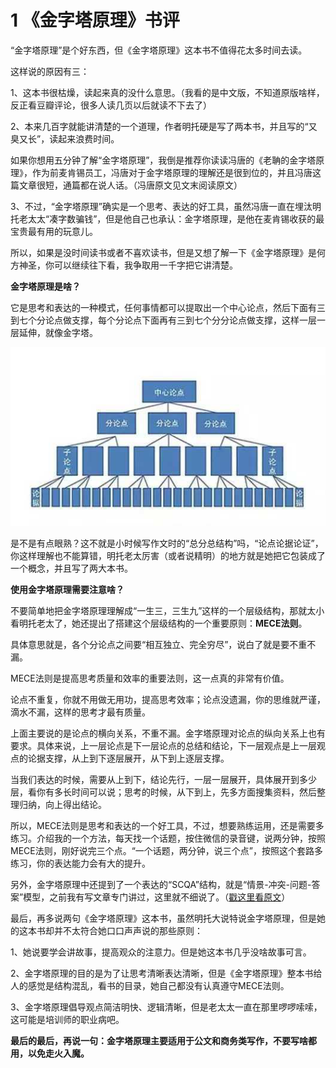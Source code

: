 # 1 《金字塔原理》书评

“金字塔原理”是个好东西，但《金字塔原理》这本书不值得花太多时间去读。

 

这样说的原因有三：

1、这本书很枯燥，读起来真的没什么意思。（我看的是中文版，不知道原版啥样，反正看豆瓣评论，很多人读几页以后就读不下去了）

2、本来几百字就能讲清楚的一个道理，作者明托硬是写了两本书，并且写的“又臭又长”，读起来浪费时间。

如果你想用五分钟了解“金字塔原理”，我倒是推荐你读读冯唐的《老聃的金字塔原理》，作为前麦肯锡员工，冯唐对于金字塔原理的理解还是很到位的，并且冯唐这篇文章很短，通篇都在说人话。（冯唐原文见文末阅读原文）

3、不过，“金字塔原理”确实是一个思考、表达的好工具，虽然冯唐一直在埋汰明托老太太“凑字数骗钱”，但是他自己也承认：金字塔原理，是他在麦肯锡收获的最宝贵最有用的玩意儿。

所以，如果是没时间读书或者不喜欢读书，但是又想了解一下《金字塔原理》是何方神圣，你可以继续往下看，我争取用一千字把它讲清楚。

 

**金字塔原理是啥？**

它是思考和表达的一种模式，任何事情都可以提取出一个中心论点，然后下面有三到七个分论点做支撑，每个分论点下面再有三到七个分分论点做支撑，这样一层一层延伸，就像金字塔。

![img](./static/pyramid.png) 

 

 

是不是有点眼熟？这不就是小时候写作文时的“总分总结构”吗，“论点论据论证”，你这样理解也不能算错，明托老太厉害（或者说精明）的地方就是她把它包装成了一个概念，并且写了两大本书。

 

**使用金字塔原理需要注意啥？**

 

不要简单地把金字塔原理理解成“一生三，三生九”这样的一个层级结构，那就太小看明托老太了，她还提出了搭建这个层级结构的一个重要原则：**MECE法则**。

 

具体意思就是，各个分论点之间要“相互独立、完全穷尽”，说白了就是要不重不漏。

 

MECE法则是提高思考质量和效率的重要法则，这一点真的非常有价值。

 

论点不重复，你就不用做无用功，提高思考效率；论点没遗漏，你的思维就严谨，滴水不漏，这样的思考才最有质量。

 

上面主要说的是论点的横向关系，不重不漏。金字塔原理对论点的纵向关系上也有要求。具体来说，上一层论点是下一层论点的总结和结论，下一层观点是上一层观点的论据支撑，从上到下逐层展开，从下到上逐层支撑。

 

当我们表达的时候，需要从上到下，结论先行，一层一层展开，具体展开到多少层，看你有多长时间可以说；思考的时候，从下到上，先多方面搜集资料，然后整理归纳，向上得出结论。

 

所以，MECE法则是思考和表达的一个好工具，不过，想要熟练运用，还是需要多练习。介绍我的一个方法，每天找一个话题，按住微信的录音键，说两分钟，按照MECE法则，刚好说完三个点。“一个话题，两分钟，说三个点”，按照这个套路多练习，你的表达能力会有大的提升。

 

另外，金字塔原理中还提到了一个表达的“SCQA”结构，就是“情景-冲突-问题-答案”模型，之前我有写文章专门讲过，这里就不细说了。（[戳这里看原文](https://link.zhihu.com/?target=http://mp.weixin.qq.com/s?__biz=MzAxNTg4MzYyMg==&mid=2247485133&idx=1&sn=efd5e9f8fcc777420cd0da2a968bd103&chksm=9bfc0ac4ac8b83d2ce94b74cb3a79510292ff86bd2fcf0fca984eb2653e6c6efebf71f614afd&scene=21%23wechat_redirect)）

 

最后，再多说两句《金字塔原理》这本书，虽然明托大说特说金字塔原理，但是她的这本书却并不太符合她口口声声说的那些原则：

 

1、她说要学会讲故事，提高观众的注意力。但是她这本书几乎没啥故事可言。

2、金字塔原理的目的是为了让思考清晰表达清晰，但是《金字塔原理》整本书给人的感觉是结构混乱，看书的目录，她自己都没有认真遵守MECE法则。

3、金字塔原理倡导观点简洁明快、逻辑清晰，但是老太太一直在那里啰啰嗦嗦，这可能是培训师的职业病吧。

 

**最后的最后，再说一句：金字塔原理主要适用于公文和商务类写作，不要写啥都用，以免走火入魔。**